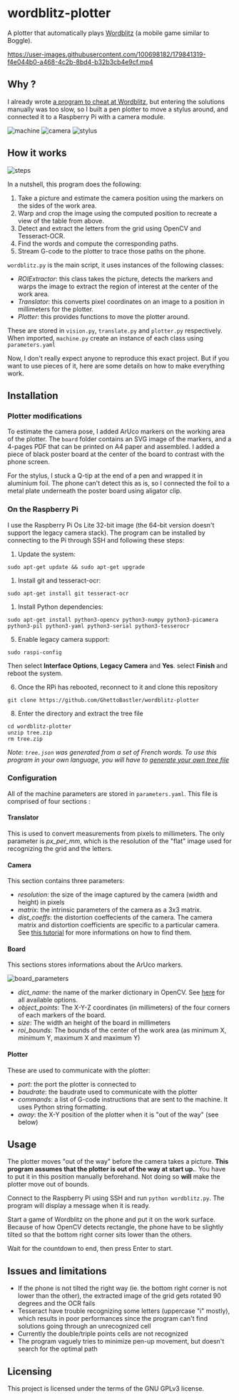# wordblitz-plotter
A plotter that automatically plays [Wordblitz](https://wordblitz.com/) (a mobile game similar to Boggle).

https://user-images.githubusercontent.com/100698182/179841319-f4e044b0-a468-4c2b-8bd4-b32b3cb4e9cf.mp4

## Why ?

I already wrote [a program to cheat at Wordblitz](https://github.com/GhettoBastler/boggle-bot), but entering the solutions manually was too slow, so I built a pen plotter to move a stylus around, and connected it to a Raspberry Pi with a camera module.

![machine](https://user-images.githubusercontent.com/100698182/179844339-7bee0739-aaad-44cb-baba-c147ed0a02bf.jpg)
![camera](https://user-images.githubusercontent.com/100698182/179844344-736af411-5751-4686-9a67-403fdccd30f6.jpg)
![stylus](https://user-images.githubusercontent.com/100698182/179844348-30c40a00-457b-477e-93ef-7138dd19f02f.jpg)

## How it works

![steps](https://user-images.githubusercontent.com/100698182/180104582-1caff570-6b8e-4710-94b2-23a1f5ee1656.jpg)

In a nutshell, this program does the following:

1. Take a picture and estimate the camera position using the markers on the sides of the work area.
1. Warp and crop the image using the computed position to recreate a view of the table from above.
1. Detect and extract the letters from the grid using OpenCV and Tesseract-OCR.
1. Find the words and compute the corresponding paths.
1. Stream G-code to the plotter to trace those paths on the phone.

`wordblitz.py` is the main script, it uses instances of the following classes:

- *ROIExtractor*: this class takes the picture, detects the markers and warps the image to extract the region of interest at the center of the work area.
- *Translator*: this converts pixel coordinates on an image to a position in millimeters for the plotter.
- *Plotter*: this provides functions to move the plotter around.

These are stored in `vision.py`, `translate.py` and `plotter.py` respectively. When imported, `machine.py` create an instance of each class using `parameters.yaml`


Now, I don't really expect anyone to reproduce this exact project. But if you want to use pieces of it, here are some details on how to make everything work.


## Installation
### Plotter modifications

To estimate the camera pose, I added ArUco markers on the working area of the plotter. The `board` folder contains an SVG image of the markers, and a 4-pages PDF that can be printed on A4 paper and assembled. I added a piece of black poster board at the center of the board to contrast with the phone screen.

For the stylus, I stuck a Q-tip at the end of a pen and wrapped it in aluminium foil. The phone can't detect this as is, so I connected the foil to a metal plate underneath the poster board using aligator clip.


### On the Raspberry Pi

I use the Raspberry Pi Os Lite 32-bit image (the 64-bit version doesn't support the legacy camera stack). The program can be installed by connecting to the Pi through SSH and following these steps:

1. Update the system:
```
sudo apt-get update && sudo apt-get upgrade
```

1. Install git and tesseract-ocr:

```
sudo apt-get install git tesseract-ocr
```

1. Install Python dependencies:

```
sudo apt-get install python3-opencv python3-numpy python3-picamera python3-pil python3-yaml python3-serial python3-tesserocr
```

5. Enable legacy camera support:

```
sudo raspi-config
```

Then select **Interface Options**, **Legacy Camera** and **Yes**.
select **Finish** and reboot the system.

6. Once the RPi has rebooted, reconnect to it and clone this repository

```
git clone https://github.com/GhettoBastler/wordblitz-plotter
```

8. Enter the directory and extract the tree file

```
cd wordblitz-plotter
unzip tree.zip
rm tree.zip
```

*Note: `tree.json` was generated from a set of French words. To use this program in your own language, you will have to [generate your own tree file](https://github.com/GhettoBastler/boggle-bot)*


### Configuration

All of the machine parameters are stored in `parameters.yaml`. This file is comprised of four sections :


#### Translator

This is used to convert measurements from pixels to millimeters. The only parameter is *px_per_mm*, which is the resolution of the "flat" image used for recognizing the grid and the letters.


#### Camera

This section contains three parameters:
- *resolution*: the size of the image captured by the camera (width and height) in pixels
- *matrix*: the intrinsic parameters of the camera as a 3x3 matrix.
- *dist_coeffs*: the distortion coeffecients of the camera.
The camera matrix and distortion coefficients are specific to a particular camera. See [this tutorial](https://docs.opencv.org/4.x/dc/dbb/tutorial_py_calibration.html) for more informations on how to find them.

#### Board

This sections stores informations about the ArUco markers.

![board_parameters](https://user-images.githubusercontent.com/100698182/180105758-77da276e-2898-4647-be63-e1c17e4bdbf3.jpg)

- *dict_name*: the name of the marker dictionary in OpenCV. See [here](https://docs.opencv.org/4.x/d9/d6a/group__aruco.html#gac84398a9ed9dd01306592dd616c2c975) for all available options.
- *object_points*: The X-Y-Z coordinates (in millimeters) of the four corners of each markers of the board.
- *size*: The width an height of the board in millimeters
- *roi_bounds*: The bounds of the center of the work area (as minimum X, minimum Y, maximum X and maximum Y)

#### Plotter

These are used to communicate with the plotter:
- *port*: the port the plotter is connected to
- *baudrate*: the baudrate used to communicate with the plotter
- *commands*: a list of G-code instructions that are sent to the machine. It uses Python string formatting.
- *away*: the X-Y position of the plotter when it is "out of the way" (see below)

## Usage

The plotter moves "out of the way" before the camera takes a picture. **This program assumes that the plotter is out of the way at start up.**. You have to put it in this position manually beforehand. Not doing so **will** make the plotter move out of bounds.

Connect to the Raspberry Pi using SSH and run `python wordblitz.py`. The program will display a message when it is ready.

Start a game of Wordblitz on the phone and put it on the work surface. Because of how OpenCV detects rectangle, the phone have to be slightly tilted so that the bottom right corner sits lower than the others.

Wait for the countdown to end, then press Enter to start.

## Issues and limitations

- If the phone is not tilted the right way (ie. the bottom right corner is not lower than the other), the extracted image of the grid gets rotated 90 degrees and the OCR fails
- Tesseract have trouble recognizing some letters (uppercase "i" mostly), which results in poor performances since the program can't find solutions going through an unrecognized cell
- Currently the double/triple points cells are not recognized
- The program vaguely tries to minimize pen-up movement, but doesn't search for the optimal path

## Licensing

This project is licensed under the terms of the GNU GPLv3 license.
